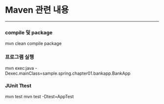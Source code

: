 # Maven 관련 내용
---
### compile 및 package
mvn clean compile package

### 프로그램 실행
mvn exec:java -Dexec.mainClass=sample.spring.chapter01.bankapp.BankApp

### JUnit Ttest
mvn test
mvn test -Dtest=AppTest
